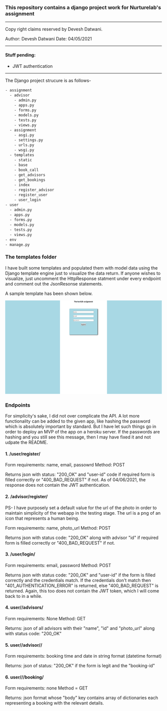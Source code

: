 ### This repository contains a django project work for Nurturelab's assignment

********************************************* 
Copy right claims reserved by Devesh Datwani. 

Author: Devesh Datwani
Date: 04/05/2021

**********************************************

#### Stuff pending: 

  <ul>
    <li>JWT authentication</li>
  </ul>

**********************************************

The Django project strucure is as follows- 

    - assignment
      - advisor
        - admin.py
        - apps.py
        - forms.py
        - models.py
        - tests.py
        - views.py
      - assignment
        - asgi.py
        - settings.py
        - urls.py
        - wsgi.py
      - templates
        - static
        - base
        - book_call
        - get_advisors
        - get_bookings 
        - index
        - register_advisor
        - register_user
        - user_login
    - user
      - admin.py
      - apps.py
      - forms.py
      - models.py
      - tests.py
      - views.py
    - env
    - manage.py

### The templates folder

<p>I have built some templates and populated them with model data using the Django template engine just to visualize the data return. If anyone wishes to visualize, just uncomment the HttpResponse statment under every endpoint and comment out the JsonResonse statements.<p>

<p>A sample template has been shown below.<p>
<img src="https://github.com/deveshdatwani/nurturelab/blob/main/assets/sample.png" style="height: 300px; width: 600px;">


### Endpoints 

<p>For simplicity's sake, I did not over complicate the API. A lot more functionality can be added to the given app, like hashing the password which is absolutely important by standard. But I have let such things go in order to deploy an MVP of the app on a heroku server. If the passwords are hashing and you still see this message, then I may have fixed it and not udpate the README.<p>

#### 1. /user/register/

Form requirements: name, email, passowrd
Method: POST

Returns json with status: "200_OK" and "user-id" code if required form is filled correctly or "400_BAD_REQUEST" if not. As of 04/06/2021, the response does not contain the JWT authentication.

#### 2. /advisor/register/

<p>PS- I have purposely set a default value for the url of the photo in order to maintain simplicity of the webapp in the testing stage. The url is a png of an icon that represents a human being.</p>

Form requirements: name, photo_url
Method: POST

Returns json with status code: "200_OK" along with advisor "id" if required form is filled correctly or "400_BAD_REQUEST" if not.

#### 3. /user/login/

Form requirements: email, password
Method: POST

Returns json with status code: "200_OK" and "user-id" if the form is filled correctly and the credentials match. If the credentials don't match then "401_AUTHENTICATION_ERROR" is returned, else "400_BAD_REQUEST" is returned. Again, this too does not contain the JWT token, which I will come back to in a while.

#### 4. user/<user-id>/advisors/

Form requirements: None 
Method: GET

Returns: json of all advisors with their "name", "id" and "photo_url" along with status code: "200_OK"

#### 5. user/<user-id>/advisor/<advisor-id>/

Form requirements: booking time and date in string format (datetime format)

Returns: json of status: "200_OK" if the form is legit and the "booking-id"

#### 6. user/<user-id>/<advisor>/booking/

  Form requirements: none
  Method = GET

  Returns: json format whose "body" key contains array of dictionaries each representing a booking with the relevant details.